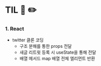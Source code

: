 # TIL 📖 ✏️


 ### 1. React
  
  - twitter 클론 코딩
     * 구조 분해를 통한 props 전달
     * 새글 리트윗 등록 시 useState을 통해 전달
     * 배열 메서드 map 배열 전체 엘리먼트 반환
